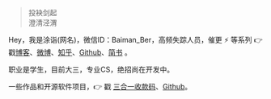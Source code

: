 > 投袂剑起  
> 澄清泾渭

Hey，我是涂诣(网名)，微信ID：Baiman_Ber，高频失踪人员，催更 ⚡ 等系列 👉 戳[博客](https://baizihan.top)、[微博](weibo.com/smartBBer)、[知乎](https://www.zhihu.com/people/da-lang-bei/pins/posts)、[Github](http://github.com/smartBBer)、[简书](https://jianshu.com/u/a20ad796d7a3) 。

职业是学生，目前大三，专业CS，绝招尚在开发中。

一些作品和开源软件项目，👉 戳 [三合一收款码](/pay)、[Github](http://github.com/smartBBer)。 


 